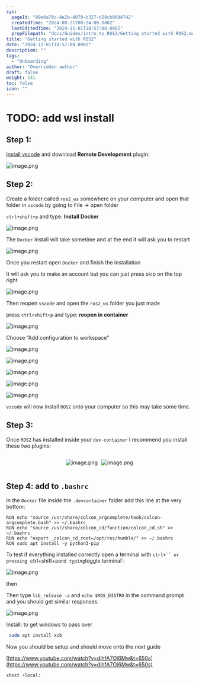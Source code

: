 ```yaml
---
sys:
  pageId: "89e0a78c-4e2b-4070-b327-d28cb0694742"
  createdTime: "2024-08-21T00:24:00.000Z"
  lastEditedTime: "2024-11-01T18:57:00.000Z"
  propFilepath: "docs/Guides/intro_to_ROS2/Getting started with ROS2.md"
title: "Getting started with ROS2"
date: "2024-11-01T18:57:00.000Z"
description: ""
tags:
  - "Onboarding"
author: "Overridden author"
draft: false
weight: 141
toc: false
icon: ""
---
```


# TODO: add wsl install

## Step 1:

[Install vscode](https://code.visualstudio.com/download) and download **Remote Development** plugin:

![image.png](https://prod-files-secure.s3.us-west-2.amazonaws.com/d518164a-d88e-44d1-a4ee-3adb3bd8bce0/efb52993-1881-4a40-b95e-6f020334f022/image.png?X-Amz-Algorithm=AWS4-HMAC-SHA256&X-Amz-Content-Sha256=UNSIGNED-PAYLOAD&X-Amz-Credential=ASIAZI2LB466XHTCYZ4V%2F20250504%2Fus-west-2%2Fs3%2Faws4_request&X-Amz-Date=20250504T181006Z&X-Amz-Expires=3600&X-Amz-Security-Token=IQoJb3JpZ2luX2VjEHEaCXVzLXdlc3QtMiJHMEUCIH1zNMEn%2FdKwNkCgdNLa3mKc34qPFPlIyJIBKydWleaOAiEAw%2Bc4QIZSHBPbJDZTKemikPaE5Nn2dW6qt%2FAa9I1JiXgq%2FwMIGhAAGgw2Mzc0MjMxODM4MDUiDFHnuobVc0ZZvBD8uircA2MQzBDB7YHuQSclWDQS4dc%2BHrMD%2FJHudZ3ACDcTgHcgwrrQRktKTrJtteYDRbNucnWjXdryNDgxNJw%2B6pFX2sQ0s3JGJTT4Pxwb8vz3ZlXxmQXlP81O6rO4%2F0VbiG3fZnKhaaepsU81zPWyTHIPx3SxCIcuYchVwwIdfVhRkv9q1s5D1ez0pBEVUwfbt5ZlyTauk%2Bf8fpuRaVDcTFRTcKccv3NJG9A4KiNLtCcw7nBVCPeGKa6ZSnhoNCp37ZmSSv4jg6lKuHTF0L74Z7Wi1gNqt25nQ8XzU%2BTmee0%2F0RvrQ5PBdPC0QDMvNMRSocsnVkwqIkpWcnMXpK074ZadyIuCPYN66s1CVSvP0TZdJ2NIAKyXgL6zZXS99jLa%2FFYsEzl%2Bz0OAbRL5XRBBL58SLH8ltPcPgk994cx2UZCyXSvL4AIJ9POHMB05cDIe3mLf%2FSchAKuI76HE7rwqy%2FwN52F6jVOZ0GGmySqQsKXeylMn0NBrAlbGHPS1dLeGCGQ6By%2FPH7elyVHPEvDVQPpOCzQ02TT4rmNULLUsaiVvLW3Blm%2FUVO3A6x1CaiElsK556LU3ETqS0vkHQR2pycZJ%2F4yKEmw74qnKdlHaIAhWEM0qvGAbXbwRv5Qx9GBzMJe73sAGOqUBgEJWO2lfWib%2FGEXgKOIwr4XAzJNpITtIhUrunuq2WBQGt7o855DnXXAKmUM3oyWNIHWX8BKLaY8mx%2Fk%2FezGITOzSJ0yFLegKBsky7JxtXkI9mCLCHawysg9efE1H4otyfgL9ZzQMbut2Bxkovt7Q1mC8YaPE2X1HcL44BX%2FtkZXHtRaTRdr8x%2FR53%2BfV1T93SEleVnwyF3rRo8kZ934jwBQ8oXt0&X-Amz-Signature=3675ac479150d61af43c8f02322f0e4a2bdb87bbaa9bc78c8667605a71a5e9ce&X-Amz-SignedHeaders=host&x-id=GetObject)

## Step 2:

Create a folder called `ros2_ws` somewhere on your computer and open that folder in `vscode` by going to File → open folder 

`ctrl+shift+p` and type: **Install Docker**

![image.png](https://prod-files-secure.s3.us-west-2.amazonaws.com/d518164a-d88e-44d1-a4ee-3adb3bd8bce0/2269dc0e-1cd5-47ff-bceb-c04ad9b2eab0/image.png?X-Amz-Algorithm=AWS4-HMAC-SHA256&X-Amz-Content-Sha256=UNSIGNED-PAYLOAD&X-Amz-Credential=ASIAZI2LB466XHTCYZ4V%2F20250504%2Fus-west-2%2Fs3%2Faws4_request&X-Amz-Date=20250504T181006Z&X-Amz-Expires=3600&X-Amz-Security-Token=IQoJb3JpZ2luX2VjEHEaCXVzLXdlc3QtMiJHMEUCIH1zNMEn%2FdKwNkCgdNLa3mKc34qPFPlIyJIBKydWleaOAiEAw%2Bc4QIZSHBPbJDZTKemikPaE5Nn2dW6qt%2FAa9I1JiXgq%2FwMIGhAAGgw2Mzc0MjMxODM4MDUiDFHnuobVc0ZZvBD8uircA2MQzBDB7YHuQSclWDQS4dc%2BHrMD%2FJHudZ3ACDcTgHcgwrrQRktKTrJtteYDRbNucnWjXdryNDgxNJw%2B6pFX2sQ0s3JGJTT4Pxwb8vz3ZlXxmQXlP81O6rO4%2F0VbiG3fZnKhaaepsU81zPWyTHIPx3SxCIcuYchVwwIdfVhRkv9q1s5D1ez0pBEVUwfbt5ZlyTauk%2Bf8fpuRaVDcTFRTcKccv3NJG9A4KiNLtCcw7nBVCPeGKa6ZSnhoNCp37ZmSSv4jg6lKuHTF0L74Z7Wi1gNqt25nQ8XzU%2BTmee0%2F0RvrQ5PBdPC0QDMvNMRSocsnVkwqIkpWcnMXpK074ZadyIuCPYN66s1CVSvP0TZdJ2NIAKyXgL6zZXS99jLa%2FFYsEzl%2Bz0OAbRL5XRBBL58SLH8ltPcPgk994cx2UZCyXSvL4AIJ9POHMB05cDIe3mLf%2FSchAKuI76HE7rwqy%2FwN52F6jVOZ0GGmySqQsKXeylMn0NBrAlbGHPS1dLeGCGQ6By%2FPH7elyVHPEvDVQPpOCzQ02TT4rmNULLUsaiVvLW3Blm%2FUVO3A6x1CaiElsK556LU3ETqS0vkHQR2pycZJ%2F4yKEmw74qnKdlHaIAhWEM0qvGAbXbwRv5Qx9GBzMJe73sAGOqUBgEJWO2lfWib%2FGEXgKOIwr4XAzJNpITtIhUrunuq2WBQGt7o855DnXXAKmUM3oyWNIHWX8BKLaY8mx%2Fk%2FezGITOzSJ0yFLegKBsky7JxtXkI9mCLCHawysg9efE1H4otyfgL9ZzQMbut2Bxkovt7Q1mC8YaPE2X1HcL44BX%2FtkZXHtRaTRdr8x%2FR53%2BfV1T93SEleVnwyF3rRo8kZ934jwBQ8oXt0&X-Amz-Signature=3310ec2ee1ea77ad5f1a666998dba18fb8ec4af2dd9929547a87fba8c5931f33&X-Amz-SignedHeaders=host&x-id=GetObject)

The `Docker` install will take sometime and at the end it will ask you to restart

![image.png](https://prod-files-secure.s3.us-west-2.amazonaws.com/d518164a-d88e-44d1-a4ee-3adb3bd8bce0/ed233f78-be33-4b1f-b89c-9c346c0e961e/image.png?X-Amz-Algorithm=AWS4-HMAC-SHA256&X-Amz-Content-Sha256=UNSIGNED-PAYLOAD&X-Amz-Credential=ASIAZI2LB466XHTCYZ4V%2F20250504%2Fus-west-2%2Fs3%2Faws4_request&X-Amz-Date=20250504T181006Z&X-Amz-Expires=3600&X-Amz-Security-Token=IQoJb3JpZ2luX2VjEHEaCXVzLXdlc3QtMiJHMEUCIH1zNMEn%2FdKwNkCgdNLa3mKc34qPFPlIyJIBKydWleaOAiEAw%2Bc4QIZSHBPbJDZTKemikPaE5Nn2dW6qt%2FAa9I1JiXgq%2FwMIGhAAGgw2Mzc0MjMxODM4MDUiDFHnuobVc0ZZvBD8uircA2MQzBDB7YHuQSclWDQS4dc%2BHrMD%2FJHudZ3ACDcTgHcgwrrQRktKTrJtteYDRbNucnWjXdryNDgxNJw%2B6pFX2sQ0s3JGJTT4Pxwb8vz3ZlXxmQXlP81O6rO4%2F0VbiG3fZnKhaaepsU81zPWyTHIPx3SxCIcuYchVwwIdfVhRkv9q1s5D1ez0pBEVUwfbt5ZlyTauk%2Bf8fpuRaVDcTFRTcKccv3NJG9A4KiNLtCcw7nBVCPeGKa6ZSnhoNCp37ZmSSv4jg6lKuHTF0L74Z7Wi1gNqt25nQ8XzU%2BTmee0%2F0RvrQ5PBdPC0QDMvNMRSocsnVkwqIkpWcnMXpK074ZadyIuCPYN66s1CVSvP0TZdJ2NIAKyXgL6zZXS99jLa%2FFYsEzl%2Bz0OAbRL5XRBBL58SLH8ltPcPgk994cx2UZCyXSvL4AIJ9POHMB05cDIe3mLf%2FSchAKuI76HE7rwqy%2FwN52F6jVOZ0GGmySqQsKXeylMn0NBrAlbGHPS1dLeGCGQ6By%2FPH7elyVHPEvDVQPpOCzQ02TT4rmNULLUsaiVvLW3Blm%2FUVO3A6x1CaiElsK556LU3ETqS0vkHQR2pycZJ%2F4yKEmw74qnKdlHaIAhWEM0qvGAbXbwRv5Qx9GBzMJe73sAGOqUBgEJWO2lfWib%2FGEXgKOIwr4XAzJNpITtIhUrunuq2WBQGt7o855DnXXAKmUM3oyWNIHWX8BKLaY8mx%2Fk%2FezGITOzSJ0yFLegKBsky7JxtXkI9mCLCHawysg9efE1H4otyfgL9ZzQMbut2Bxkovt7Q1mC8YaPE2X1HcL44BX%2FtkZXHtRaTRdr8x%2FR53%2BfV1T93SEleVnwyF3rRo8kZ934jwBQ8oXt0&X-Amz-Signature=01806ff5feb59e87b7de7b880264d3117ce31a667a51f34fa909896fed6306a8&X-Amz-SignedHeaders=host&x-id=GetObject)

Once you restart open `Docker` and finish the installation

It will ask you to make an account but you can just press skip on the top right

![image.png](https://prod-files-secure.s3.us-west-2.amazonaws.com/d518164a-d88e-44d1-a4ee-3adb3bd8bce0/21010ad9-1659-4fd9-9f59-9932a09b2a3d/image.png?X-Amz-Algorithm=AWS4-HMAC-SHA256&X-Amz-Content-Sha256=UNSIGNED-PAYLOAD&X-Amz-Credential=ASIAZI2LB466XHTCYZ4V%2F20250504%2Fus-west-2%2Fs3%2Faws4_request&X-Amz-Date=20250504T181006Z&X-Amz-Expires=3600&X-Amz-Security-Token=IQoJb3JpZ2luX2VjEHEaCXVzLXdlc3QtMiJHMEUCIH1zNMEn%2FdKwNkCgdNLa3mKc34qPFPlIyJIBKydWleaOAiEAw%2Bc4QIZSHBPbJDZTKemikPaE5Nn2dW6qt%2FAa9I1JiXgq%2FwMIGhAAGgw2Mzc0MjMxODM4MDUiDFHnuobVc0ZZvBD8uircA2MQzBDB7YHuQSclWDQS4dc%2BHrMD%2FJHudZ3ACDcTgHcgwrrQRktKTrJtteYDRbNucnWjXdryNDgxNJw%2B6pFX2sQ0s3JGJTT4Pxwb8vz3ZlXxmQXlP81O6rO4%2F0VbiG3fZnKhaaepsU81zPWyTHIPx3SxCIcuYchVwwIdfVhRkv9q1s5D1ez0pBEVUwfbt5ZlyTauk%2Bf8fpuRaVDcTFRTcKccv3NJG9A4KiNLtCcw7nBVCPeGKa6ZSnhoNCp37ZmSSv4jg6lKuHTF0L74Z7Wi1gNqt25nQ8XzU%2BTmee0%2F0RvrQ5PBdPC0QDMvNMRSocsnVkwqIkpWcnMXpK074ZadyIuCPYN66s1CVSvP0TZdJ2NIAKyXgL6zZXS99jLa%2FFYsEzl%2Bz0OAbRL5XRBBL58SLH8ltPcPgk994cx2UZCyXSvL4AIJ9POHMB05cDIe3mLf%2FSchAKuI76HE7rwqy%2FwN52F6jVOZ0GGmySqQsKXeylMn0NBrAlbGHPS1dLeGCGQ6By%2FPH7elyVHPEvDVQPpOCzQ02TT4rmNULLUsaiVvLW3Blm%2FUVO3A6x1CaiElsK556LU3ETqS0vkHQR2pycZJ%2F4yKEmw74qnKdlHaIAhWEM0qvGAbXbwRv5Qx9GBzMJe73sAGOqUBgEJWO2lfWib%2FGEXgKOIwr4XAzJNpITtIhUrunuq2WBQGt7o855DnXXAKmUM3oyWNIHWX8BKLaY8mx%2Fk%2FezGITOzSJ0yFLegKBsky7JxtXkI9mCLCHawysg9efE1H4otyfgL9ZzQMbut2Bxkovt7Q1mC8YaPE2X1HcL44BX%2FtkZXHtRaTRdr8x%2FR53%2BfV1T93SEleVnwyF3rRo8kZ934jwBQ8oXt0&X-Amz-Signature=f4ad51ce217fd6af2e99bbd107c1750d15ded1d893062e068841da8a653d1698&X-Amz-SignedHeaders=host&x-id=GetObject)

Then reopen `vscode` and open the `ros2_ws` folder you just made

press `ctrl+shift+p` and type: **reopen in container**

![image.png](https://prod-files-secure.s3.us-west-2.amazonaws.com/d518164a-d88e-44d1-a4ee-3adb3bd8bce0/4e93b8c2-41ad-488c-8095-c74205196118/image.png?X-Amz-Algorithm=AWS4-HMAC-SHA256&X-Amz-Content-Sha256=UNSIGNED-PAYLOAD&X-Amz-Credential=ASIAZI2LB466XHTCYZ4V%2F20250504%2Fus-west-2%2Fs3%2Faws4_request&X-Amz-Date=20250504T181006Z&X-Amz-Expires=3600&X-Amz-Security-Token=IQoJb3JpZ2luX2VjEHEaCXVzLXdlc3QtMiJHMEUCIH1zNMEn%2FdKwNkCgdNLa3mKc34qPFPlIyJIBKydWleaOAiEAw%2Bc4QIZSHBPbJDZTKemikPaE5Nn2dW6qt%2FAa9I1JiXgq%2FwMIGhAAGgw2Mzc0MjMxODM4MDUiDFHnuobVc0ZZvBD8uircA2MQzBDB7YHuQSclWDQS4dc%2BHrMD%2FJHudZ3ACDcTgHcgwrrQRktKTrJtteYDRbNucnWjXdryNDgxNJw%2B6pFX2sQ0s3JGJTT4Pxwb8vz3ZlXxmQXlP81O6rO4%2F0VbiG3fZnKhaaepsU81zPWyTHIPx3SxCIcuYchVwwIdfVhRkv9q1s5D1ez0pBEVUwfbt5ZlyTauk%2Bf8fpuRaVDcTFRTcKccv3NJG9A4KiNLtCcw7nBVCPeGKa6ZSnhoNCp37ZmSSv4jg6lKuHTF0L74Z7Wi1gNqt25nQ8XzU%2BTmee0%2F0RvrQ5PBdPC0QDMvNMRSocsnVkwqIkpWcnMXpK074ZadyIuCPYN66s1CVSvP0TZdJ2NIAKyXgL6zZXS99jLa%2FFYsEzl%2Bz0OAbRL5XRBBL58SLH8ltPcPgk994cx2UZCyXSvL4AIJ9POHMB05cDIe3mLf%2FSchAKuI76HE7rwqy%2FwN52F6jVOZ0GGmySqQsKXeylMn0NBrAlbGHPS1dLeGCGQ6By%2FPH7elyVHPEvDVQPpOCzQ02TT4rmNULLUsaiVvLW3Blm%2FUVO3A6x1CaiElsK556LU3ETqS0vkHQR2pycZJ%2F4yKEmw74qnKdlHaIAhWEM0qvGAbXbwRv5Qx9GBzMJe73sAGOqUBgEJWO2lfWib%2FGEXgKOIwr4XAzJNpITtIhUrunuq2WBQGt7o855DnXXAKmUM3oyWNIHWX8BKLaY8mx%2Fk%2FezGITOzSJ0yFLegKBsky7JxtXkI9mCLCHawysg9efE1H4otyfgL9ZzQMbut2Bxkovt7Q1mC8YaPE2X1HcL44BX%2FtkZXHtRaTRdr8x%2FR53%2BfV1T93SEleVnwyF3rRo8kZ934jwBQ8oXt0&X-Amz-Signature=e5beecd46c5aa7366b084259b13b0caae04c4f387f90b26abff75ecf98d6e38f&X-Amz-SignedHeaders=host&x-id=GetObject)

Choose “Add configuration to workspace”

![image.png](https://prod-files-secure.s3.us-west-2.amazonaws.com/d518164a-d88e-44d1-a4ee-3adb3bd8bce0/9560b282-5060-4989-ba37-97e7b2c22476/image.png?X-Amz-Algorithm=AWS4-HMAC-SHA256&X-Amz-Content-Sha256=UNSIGNED-PAYLOAD&X-Amz-Credential=ASIAZI2LB466XHTCYZ4V%2F20250504%2Fus-west-2%2Fs3%2Faws4_request&X-Amz-Date=20250504T181006Z&X-Amz-Expires=3600&X-Amz-Security-Token=IQoJb3JpZ2luX2VjEHEaCXVzLXdlc3QtMiJHMEUCIH1zNMEn%2FdKwNkCgdNLa3mKc34qPFPlIyJIBKydWleaOAiEAw%2Bc4QIZSHBPbJDZTKemikPaE5Nn2dW6qt%2FAa9I1JiXgq%2FwMIGhAAGgw2Mzc0MjMxODM4MDUiDFHnuobVc0ZZvBD8uircA2MQzBDB7YHuQSclWDQS4dc%2BHrMD%2FJHudZ3ACDcTgHcgwrrQRktKTrJtteYDRbNucnWjXdryNDgxNJw%2B6pFX2sQ0s3JGJTT4Pxwb8vz3ZlXxmQXlP81O6rO4%2F0VbiG3fZnKhaaepsU81zPWyTHIPx3SxCIcuYchVwwIdfVhRkv9q1s5D1ez0pBEVUwfbt5ZlyTauk%2Bf8fpuRaVDcTFRTcKccv3NJG9A4KiNLtCcw7nBVCPeGKa6ZSnhoNCp37ZmSSv4jg6lKuHTF0L74Z7Wi1gNqt25nQ8XzU%2BTmee0%2F0RvrQ5PBdPC0QDMvNMRSocsnVkwqIkpWcnMXpK074ZadyIuCPYN66s1CVSvP0TZdJ2NIAKyXgL6zZXS99jLa%2FFYsEzl%2Bz0OAbRL5XRBBL58SLH8ltPcPgk994cx2UZCyXSvL4AIJ9POHMB05cDIe3mLf%2FSchAKuI76HE7rwqy%2FwN52F6jVOZ0GGmySqQsKXeylMn0NBrAlbGHPS1dLeGCGQ6By%2FPH7elyVHPEvDVQPpOCzQ02TT4rmNULLUsaiVvLW3Blm%2FUVO3A6x1CaiElsK556LU3ETqS0vkHQR2pycZJ%2F4yKEmw74qnKdlHaIAhWEM0qvGAbXbwRv5Qx9GBzMJe73sAGOqUBgEJWO2lfWib%2FGEXgKOIwr4XAzJNpITtIhUrunuq2WBQGt7o855DnXXAKmUM3oyWNIHWX8BKLaY8mx%2Fk%2FezGITOzSJ0yFLegKBsky7JxtXkI9mCLCHawysg9efE1H4otyfgL9ZzQMbut2Bxkovt7Q1mC8YaPE2X1HcL44BX%2FtkZXHtRaTRdr8x%2FR53%2BfV1T93SEleVnwyF3rRo8kZ934jwBQ8oXt0&X-Amz-Signature=6fc235851489497ece36e079c2964a355258473a97d21a4694a5058fd2c75eff&X-Amz-SignedHeaders=host&x-id=GetObject)

![image.png](https://prod-files-secure.s3.us-west-2.amazonaws.com/d518164a-d88e-44d1-a4ee-3adb3bd8bce0/2ee63f81-886b-48e8-a553-dc6e5eac99e4/image.png?X-Amz-Algorithm=AWS4-HMAC-SHA256&X-Amz-Content-Sha256=UNSIGNED-PAYLOAD&X-Amz-Credential=ASIAZI2LB466XHTCYZ4V%2F20250504%2Fus-west-2%2Fs3%2Faws4_request&X-Amz-Date=20250504T181006Z&X-Amz-Expires=3600&X-Amz-Security-Token=IQoJb3JpZ2luX2VjEHEaCXVzLXdlc3QtMiJHMEUCIH1zNMEn%2FdKwNkCgdNLa3mKc34qPFPlIyJIBKydWleaOAiEAw%2Bc4QIZSHBPbJDZTKemikPaE5Nn2dW6qt%2FAa9I1JiXgq%2FwMIGhAAGgw2Mzc0MjMxODM4MDUiDFHnuobVc0ZZvBD8uircA2MQzBDB7YHuQSclWDQS4dc%2BHrMD%2FJHudZ3ACDcTgHcgwrrQRktKTrJtteYDRbNucnWjXdryNDgxNJw%2B6pFX2sQ0s3JGJTT4Pxwb8vz3ZlXxmQXlP81O6rO4%2F0VbiG3fZnKhaaepsU81zPWyTHIPx3SxCIcuYchVwwIdfVhRkv9q1s5D1ez0pBEVUwfbt5ZlyTauk%2Bf8fpuRaVDcTFRTcKccv3NJG9A4KiNLtCcw7nBVCPeGKa6ZSnhoNCp37ZmSSv4jg6lKuHTF0L74Z7Wi1gNqt25nQ8XzU%2BTmee0%2F0RvrQ5PBdPC0QDMvNMRSocsnVkwqIkpWcnMXpK074ZadyIuCPYN66s1CVSvP0TZdJ2NIAKyXgL6zZXS99jLa%2FFYsEzl%2Bz0OAbRL5XRBBL58SLH8ltPcPgk994cx2UZCyXSvL4AIJ9POHMB05cDIe3mLf%2FSchAKuI76HE7rwqy%2FwN52F6jVOZ0GGmySqQsKXeylMn0NBrAlbGHPS1dLeGCGQ6By%2FPH7elyVHPEvDVQPpOCzQ02TT4rmNULLUsaiVvLW3Blm%2FUVO3A6x1CaiElsK556LU3ETqS0vkHQR2pycZJ%2F4yKEmw74qnKdlHaIAhWEM0qvGAbXbwRv5Qx9GBzMJe73sAGOqUBgEJWO2lfWib%2FGEXgKOIwr4XAzJNpITtIhUrunuq2WBQGt7o855DnXXAKmUM3oyWNIHWX8BKLaY8mx%2Fk%2FezGITOzSJ0yFLegKBsky7JxtXkI9mCLCHawysg9efE1H4otyfgL9ZzQMbut2Bxkovt7Q1mC8YaPE2X1HcL44BX%2FtkZXHtRaTRdr8x%2FR53%2BfV1T93SEleVnwyF3rRo8kZ934jwBQ8oXt0&X-Amz-Signature=28e594cf3e5c374b0ec9f508039c0d7683f1531f8dcf88c4873514ae28f9c0f8&X-Amz-SignedHeaders=host&x-id=GetObject)

![image.png](https://prod-files-secure.s3.us-west-2.amazonaws.com/d518164a-d88e-44d1-a4ee-3adb3bd8bce0/ae1580b2-b048-407e-aed9-b584224a7a04/image.png?X-Amz-Algorithm=AWS4-HMAC-SHA256&X-Amz-Content-Sha256=UNSIGNED-PAYLOAD&X-Amz-Credential=ASIAZI2LB466XHTCYZ4V%2F20250504%2Fus-west-2%2Fs3%2Faws4_request&X-Amz-Date=20250504T181006Z&X-Amz-Expires=3600&X-Amz-Security-Token=IQoJb3JpZ2luX2VjEHEaCXVzLXdlc3QtMiJHMEUCIH1zNMEn%2FdKwNkCgdNLa3mKc34qPFPlIyJIBKydWleaOAiEAw%2Bc4QIZSHBPbJDZTKemikPaE5Nn2dW6qt%2FAa9I1JiXgq%2FwMIGhAAGgw2Mzc0MjMxODM4MDUiDFHnuobVc0ZZvBD8uircA2MQzBDB7YHuQSclWDQS4dc%2BHrMD%2FJHudZ3ACDcTgHcgwrrQRktKTrJtteYDRbNucnWjXdryNDgxNJw%2B6pFX2sQ0s3JGJTT4Pxwb8vz3ZlXxmQXlP81O6rO4%2F0VbiG3fZnKhaaepsU81zPWyTHIPx3SxCIcuYchVwwIdfVhRkv9q1s5D1ez0pBEVUwfbt5ZlyTauk%2Bf8fpuRaVDcTFRTcKccv3NJG9A4KiNLtCcw7nBVCPeGKa6ZSnhoNCp37ZmSSv4jg6lKuHTF0L74Z7Wi1gNqt25nQ8XzU%2BTmee0%2F0RvrQ5PBdPC0QDMvNMRSocsnVkwqIkpWcnMXpK074ZadyIuCPYN66s1CVSvP0TZdJ2NIAKyXgL6zZXS99jLa%2FFYsEzl%2Bz0OAbRL5XRBBL58SLH8ltPcPgk994cx2UZCyXSvL4AIJ9POHMB05cDIe3mLf%2FSchAKuI76HE7rwqy%2FwN52F6jVOZ0GGmySqQsKXeylMn0NBrAlbGHPS1dLeGCGQ6By%2FPH7elyVHPEvDVQPpOCzQ02TT4rmNULLUsaiVvLW3Blm%2FUVO3A6x1CaiElsK556LU3ETqS0vkHQR2pycZJ%2F4yKEmw74qnKdlHaIAhWEM0qvGAbXbwRv5Qx9GBzMJe73sAGOqUBgEJWO2lfWib%2FGEXgKOIwr4XAzJNpITtIhUrunuq2WBQGt7o855DnXXAKmUM3oyWNIHWX8BKLaY8mx%2Fk%2FezGITOzSJ0yFLegKBsky7JxtXkI9mCLCHawysg9efE1H4otyfgL9ZzQMbut2Bxkovt7Q1mC8YaPE2X1HcL44BX%2FtkZXHtRaTRdr8x%2FR53%2BfV1T93SEleVnwyF3rRo8kZ934jwBQ8oXt0&X-Amz-Signature=7e7c78dd252bac7566ad5d8176eaaf7e5b5f70df42f0d04a19966162e123fcde&X-Amz-SignedHeaders=host&x-id=GetObject)

![image.png](https://prod-files-secure.s3.us-west-2.amazonaws.com/d518164a-d88e-44d1-a4ee-3adb3bd8bce0/53255b28-f75e-430f-b9e3-c0ac8577e42b/image.png?X-Amz-Algorithm=AWS4-HMAC-SHA256&X-Amz-Content-Sha256=UNSIGNED-PAYLOAD&X-Amz-Credential=ASIAZI2LB466XHTCYZ4V%2F20250504%2Fus-west-2%2Fs3%2Faws4_request&X-Amz-Date=20250504T181006Z&X-Amz-Expires=3600&X-Amz-Security-Token=IQoJb3JpZ2luX2VjEHEaCXVzLXdlc3QtMiJHMEUCIH1zNMEn%2FdKwNkCgdNLa3mKc34qPFPlIyJIBKydWleaOAiEAw%2Bc4QIZSHBPbJDZTKemikPaE5Nn2dW6qt%2FAa9I1JiXgq%2FwMIGhAAGgw2Mzc0MjMxODM4MDUiDFHnuobVc0ZZvBD8uircA2MQzBDB7YHuQSclWDQS4dc%2BHrMD%2FJHudZ3ACDcTgHcgwrrQRktKTrJtteYDRbNucnWjXdryNDgxNJw%2B6pFX2sQ0s3JGJTT4Pxwb8vz3ZlXxmQXlP81O6rO4%2F0VbiG3fZnKhaaepsU81zPWyTHIPx3SxCIcuYchVwwIdfVhRkv9q1s5D1ez0pBEVUwfbt5ZlyTauk%2Bf8fpuRaVDcTFRTcKccv3NJG9A4KiNLtCcw7nBVCPeGKa6ZSnhoNCp37ZmSSv4jg6lKuHTF0L74Z7Wi1gNqt25nQ8XzU%2BTmee0%2F0RvrQ5PBdPC0QDMvNMRSocsnVkwqIkpWcnMXpK074ZadyIuCPYN66s1CVSvP0TZdJ2NIAKyXgL6zZXS99jLa%2FFYsEzl%2Bz0OAbRL5XRBBL58SLH8ltPcPgk994cx2UZCyXSvL4AIJ9POHMB05cDIe3mLf%2FSchAKuI76HE7rwqy%2FwN52F6jVOZ0GGmySqQsKXeylMn0NBrAlbGHPS1dLeGCGQ6By%2FPH7elyVHPEvDVQPpOCzQ02TT4rmNULLUsaiVvLW3Blm%2FUVO3A6x1CaiElsK556LU3ETqS0vkHQR2pycZJ%2F4yKEmw74qnKdlHaIAhWEM0qvGAbXbwRv5Qx9GBzMJe73sAGOqUBgEJWO2lfWib%2FGEXgKOIwr4XAzJNpITtIhUrunuq2WBQGt7o855DnXXAKmUM3oyWNIHWX8BKLaY8mx%2Fk%2FezGITOzSJ0yFLegKBsky7JxtXkI9mCLCHawysg9efE1H4otyfgL9ZzQMbut2Bxkovt7Q1mC8YaPE2X1HcL44BX%2FtkZXHtRaTRdr8x%2FR53%2BfV1T93SEleVnwyF3rRo8kZ934jwBQ8oXt0&X-Amz-Signature=23b6ba736f06ed066d8365924db224986460636106c3d4a8d1aa95a552694a43&X-Amz-SignedHeaders=host&x-id=GetObject)

![image.png](https://prod-files-secure.s3.us-west-2.amazonaws.com/d518164a-d88e-44d1-a4ee-3adb3bd8bce0/7c562767-5af9-4ffb-97d1-327bcdf4ee00/image.png?X-Amz-Algorithm=AWS4-HMAC-SHA256&X-Amz-Content-Sha256=UNSIGNED-PAYLOAD&X-Amz-Credential=ASIAZI2LB466XHTCYZ4V%2F20250504%2Fus-west-2%2Fs3%2Faws4_request&X-Amz-Date=20250504T181006Z&X-Amz-Expires=3600&X-Amz-Security-Token=IQoJb3JpZ2luX2VjEHEaCXVzLXdlc3QtMiJHMEUCIH1zNMEn%2FdKwNkCgdNLa3mKc34qPFPlIyJIBKydWleaOAiEAw%2Bc4QIZSHBPbJDZTKemikPaE5Nn2dW6qt%2FAa9I1JiXgq%2FwMIGhAAGgw2Mzc0MjMxODM4MDUiDFHnuobVc0ZZvBD8uircA2MQzBDB7YHuQSclWDQS4dc%2BHrMD%2FJHudZ3ACDcTgHcgwrrQRktKTrJtteYDRbNucnWjXdryNDgxNJw%2B6pFX2sQ0s3JGJTT4Pxwb8vz3ZlXxmQXlP81O6rO4%2F0VbiG3fZnKhaaepsU81zPWyTHIPx3SxCIcuYchVwwIdfVhRkv9q1s5D1ez0pBEVUwfbt5ZlyTauk%2Bf8fpuRaVDcTFRTcKccv3NJG9A4KiNLtCcw7nBVCPeGKa6ZSnhoNCp37ZmSSv4jg6lKuHTF0L74Z7Wi1gNqt25nQ8XzU%2BTmee0%2F0RvrQ5PBdPC0QDMvNMRSocsnVkwqIkpWcnMXpK074ZadyIuCPYN66s1CVSvP0TZdJ2NIAKyXgL6zZXS99jLa%2FFYsEzl%2Bz0OAbRL5XRBBL58SLH8ltPcPgk994cx2UZCyXSvL4AIJ9POHMB05cDIe3mLf%2FSchAKuI76HE7rwqy%2FwN52F6jVOZ0GGmySqQsKXeylMn0NBrAlbGHPS1dLeGCGQ6By%2FPH7elyVHPEvDVQPpOCzQ02TT4rmNULLUsaiVvLW3Blm%2FUVO3A6x1CaiElsK556LU3ETqS0vkHQR2pycZJ%2F4yKEmw74qnKdlHaIAhWEM0qvGAbXbwRv5Qx9GBzMJe73sAGOqUBgEJWO2lfWib%2FGEXgKOIwr4XAzJNpITtIhUrunuq2WBQGt7o855DnXXAKmUM3oyWNIHWX8BKLaY8mx%2Fk%2FezGITOzSJ0yFLegKBsky7JxtXkI9mCLCHawysg9efE1H4otyfgL9ZzQMbut2Bxkovt7Q1mC8YaPE2X1HcL44BX%2FtkZXHtRaTRdr8x%2FR53%2BfV1T93SEleVnwyF3rRo8kZ934jwBQ8oXt0&X-Amz-Signature=3e3c00de1980c32608dc61ce2158da25f1a3a696d1aafb390449f361314c6b80&X-Amz-SignedHeaders=host&x-id=GetObject)

`vscode` will now install `ROS2` onto your computer so this may take some time.

## Step 3:

Once `ROS2` has installed inside your `dev-container` I recommend you install these two plugins:

<div style="display: flex;flex-direction: row; column-gap:10px; max-width: 630px;justify-content: center;">
<div>

![image.png](https://prod-files-secure.s3.us-west-2.amazonaws.com/d518164a-d88e-44d1-a4ee-3adb3bd8bce0/3fc3d550-5a54-4ba1-ba6b-faa01cdb7369/image.png?X-Amz-Algorithm=AWS4-HMAC-SHA256&X-Amz-Content-Sha256=UNSIGNED-PAYLOAD&X-Amz-Credential=ASIAZI2LB4667MDFK5TA%2F20250504%2Fus-west-2%2Fs3%2Faws4_request&X-Amz-Date=20250504T181010Z&X-Amz-Expires=3600&X-Amz-Security-Token=IQoJb3JpZ2luX2VjEHEaCXVzLXdlc3QtMiJHMEUCIQDp8KN9ENtAat19gXUYqad4xvj%2F2O9JSUbG4kvzBn4d6gIgN1%2FNLGhqw4kJfRmpDjYGd%2FFNtL97iGptD40hFfiDr3kq%2FwMIGhAAGgw2Mzc0MjMxODM4MDUiDEyv8dxATs%2BxOGKDvircA65KqNdadCiJvUAQxqrwCC6BtbY37xsCmH87e%2B1XjdGVVXwA56TyQBJ9OKfhD%2FY0G06%2B9LBjzpBLSi7mhOzSHNuh616VOqFWKqHy7GklF1UYNhWmVMxisQMKqdOkpw6WVVlmRpF1VKk4LdNGzc%2BYr1U7REKVItWtA1fQAASPR1y7jcuiyT4C3cAmNevca7Y2dZGXG%2FcW2v2WU%2F2kJh5oftIpf5CqzKYNM%2FRVKDA4WTjcN9IfrIyzoo3M4b2THFD%2BMmtVSgykU2R6%2BTiiApt8vJUYqXcTs6WhWcDp4KzIifHXxBl2JTiG%2Fm46%2FjRc3m8D3hByvh3g71HcQ6Rb2dX3dmNkZdJfBSJyQ2xquX5rVHexv0n%2F7LLtAeR%2FYknPpmHLFuFGKymxjE%2BfnXdv2w%2FVWuPAGL%2B7ZnhAd9vpVQCU5dgu5MjZRSsa1dgAcke8CXKwir8pdwHY9bxr8GGIUCtApEBn9LnjVoWVkvRdevzJ3WOi5kt0bVaF6QlCznp4QP6lVgIAvhDMkNypxJL%2Fp9qRoazTiwBvAmIYmdnoBc2FBbjby4tM8JKZDh7x4o3Ew9yVKbotKXdM3YKgHJA7OQgbtNZc2pwpoUoD4UE3BtEJR4uPfR7zyTqmiJhjahzEMOq63sAGOqUBPA0HT89iYnbYz1fkk8iQcRGNOsKr0T9y4xIcbNtA0EWJw68RYMnFYzgPeQQYEJTpSPgboafQwXDwCfKieH3w84RufKLUsOvG4Ivqjl5jDXpG0v5YZRKNrJfo%2F6vaQZ7yfYb7vffiecC0kop63OfSJ82gwOi1n5tSS5xNIwY8s8eWByU2Ixm4%2FPmkGnJXyd0HJeB0B2Gp04ytJtcB8KAjOOuIoAEV&X-Amz-Signature=2b19c9048eef0f0e683159248de08df691108a21966323812020142ede4d4507&X-Amz-SignedHeaders=host&x-id=GetObject)

</div>
<div>

![image.png](https://prod-files-secure.s3.us-west-2.amazonaws.com/d518164a-d88e-44d1-a4ee-3adb3bd8bce0/d994cc66-13c2-4093-a5a3-f84cf4601a82/image.png?X-Amz-Algorithm=AWS4-HMAC-SHA256&X-Amz-Content-Sha256=UNSIGNED-PAYLOAD&X-Amz-Credential=ASIAZI2LB466RKSAF2YE%2F20250504%2Fus-west-2%2Fs3%2Faws4_request&X-Amz-Date=20250504T181010Z&X-Amz-Expires=3600&X-Amz-Security-Token=IQoJb3JpZ2luX2VjEHEaCXVzLXdlc3QtMiJHMEUCIQCquOyAwfA3443rgtgjpohCptB0FEt7RAoj%2BXRjh0h48QIgY%2B2YcdoSXnQAJxbSBtIDTdWz8gn0LHLg8BwXdyAEyY4q%2FwMIGhAAGgw2Mzc0MjMxODM4MDUiDIAsMVvK1vZvMD%2BW4yrcA9WFjvN1KJewiEO9PVyXl37ztf4PhUvt72nKzjIM%2BfMbGn7fKxfzd7mDoNg6%2BUnNTSFH9Bo%2FZrdZAJZKBT2WUgeVxRy7%2FAhM7BFUerVF8baISPDclrpAh26XkbPoDRi0B0DonTAMh1BRL%2BRuXhj12Qf9Fw2k9wJD%2F71nwstwsYirkt2ZqsSa%2BGG%2F4MVjfTZR8cGiO39SmIakdHlfSEosOrO4lVG8QB%2FxhQAqjK%2BLv0meTXMPRe1Pm%2FdaTkbbQGHfeo7KN6K3wmlMOSr3OmRXCqL5D5CspvwhyqwhIEgizVArW%2Bm%2BLy5EW5qh3tjvRxzaPVauuyUKlK8FbMMD6YPbZroqoAon8ZWKry9mzuISEHZ16%2Fc6snrUuO2CamvyGv3%2BBzbtiABGfdoW4dNfRNlncMlmzUDtEwyKmvULS5TVE6ibc1SyfPi5ZhO02sMdp0F7v4t8QxPywSPYBdvJJE1cj0QbUsvaCdWXywq%2BTWJ0qvuRD6fYuEeLtnGlaFzcxHl2%2BQwGRlPcdIhx0cD1QpCqpBiPSB9np7t%2BwRfsB3RPJNVEgBWGQyvRG28tSvm8RTf1zfeniWnCb8J8Sl9%2BW3J%2BZ%2BrAiFelqhJfkb9dJDx5Pmmw7LLzwAu4crY7uBX2MLC73sAGOqUBjeaMqAM1zBAbnkbck1VqS%2F2zxP%2FgFbxE4ytQZ6aAM7W3W70e2CvZ7pjeDrV%2Fg0yYOwbT2lP%2BMar79qW%2FNEDshdqfwM2ZQeZod%2Bds8Jajl9EAtWtagxtglq1nAy2zc%2Bm1WzGqfusN1CaTUTzBOn5aFCtpjf%2FtfJO2u8XXrGgioIWMWt6P8Qe5hg5IQ2ExO6YaCwZR6BqdLzYBSpWx50w4n47Si%2BEz&X-Amz-Signature=d86a10ca2af4ee0727290a82ca5ddca1f24aa60005e9d9f9d60be3175ff586aa&X-Amz-SignedHeaders=host&x-id=GetObject)

</div>
</div>

## Step 4: add to `.bashrc`

In the `Docker` file inside the `.devcontainer` folder add this line at the very bottom: 

```docker
RUN echo "source /usr/share/colcon_argcomplete/hook/colcon-argcomplete.bash" >> ~/.bashrc
RUN echo "source /usr/share/colcon_cd/function/colcon_cd.sh" >> ~/.bashrc
RUN echo "export _colcon_cd_root=/opt/ros/humble/" >> ~/.bashrc
RUN sudo apt install -y python3-pip 
```

To test if everything installed correctly open a terminal with `ctrl+`` or pressing `ctrl+shift+p` and typing `toggle terminal`:

![image.png](https://prod-files-secure.s3.us-west-2.amazonaws.com/d518164a-d88e-44d1-a4ee-3adb3bd8bce0/6a4943d8-b04e-4c02-9a58-775f3384d1a5/image.png?X-Amz-Algorithm=AWS4-HMAC-SHA256&X-Amz-Content-Sha256=UNSIGNED-PAYLOAD&X-Amz-Credential=ASIAZI2LB466XHTCYZ4V%2F20250504%2Fus-west-2%2Fs3%2Faws4_request&X-Amz-Date=20250504T181006Z&X-Amz-Expires=3600&X-Amz-Security-Token=IQoJb3JpZ2luX2VjEHEaCXVzLXdlc3QtMiJHMEUCIH1zNMEn%2FdKwNkCgdNLa3mKc34qPFPlIyJIBKydWleaOAiEAw%2Bc4QIZSHBPbJDZTKemikPaE5Nn2dW6qt%2FAa9I1JiXgq%2FwMIGhAAGgw2Mzc0MjMxODM4MDUiDFHnuobVc0ZZvBD8uircA2MQzBDB7YHuQSclWDQS4dc%2BHrMD%2FJHudZ3ACDcTgHcgwrrQRktKTrJtteYDRbNucnWjXdryNDgxNJw%2B6pFX2sQ0s3JGJTT4Pxwb8vz3ZlXxmQXlP81O6rO4%2F0VbiG3fZnKhaaepsU81zPWyTHIPx3SxCIcuYchVwwIdfVhRkv9q1s5D1ez0pBEVUwfbt5ZlyTauk%2Bf8fpuRaVDcTFRTcKccv3NJG9A4KiNLtCcw7nBVCPeGKa6ZSnhoNCp37ZmSSv4jg6lKuHTF0L74Z7Wi1gNqt25nQ8XzU%2BTmee0%2F0RvrQ5PBdPC0QDMvNMRSocsnVkwqIkpWcnMXpK074ZadyIuCPYN66s1CVSvP0TZdJ2NIAKyXgL6zZXS99jLa%2FFYsEzl%2Bz0OAbRL5XRBBL58SLH8ltPcPgk994cx2UZCyXSvL4AIJ9POHMB05cDIe3mLf%2FSchAKuI76HE7rwqy%2FwN52F6jVOZ0GGmySqQsKXeylMn0NBrAlbGHPS1dLeGCGQ6By%2FPH7elyVHPEvDVQPpOCzQ02TT4rmNULLUsaiVvLW3Blm%2FUVO3A6x1CaiElsK556LU3ETqS0vkHQR2pycZJ%2F4yKEmw74qnKdlHaIAhWEM0qvGAbXbwRv5Qx9GBzMJe73sAGOqUBgEJWO2lfWib%2FGEXgKOIwr4XAzJNpITtIhUrunuq2WBQGt7o855DnXXAKmUM3oyWNIHWX8BKLaY8mx%2Fk%2FezGITOzSJ0yFLegKBsky7JxtXkI9mCLCHawysg9efE1H4otyfgL9ZzQMbut2Bxkovt7Q1mC8YaPE2X1HcL44BX%2FtkZXHtRaTRdr8x%2FR53%2BfV1T93SEleVnwyF3rRo8kZ934jwBQ8oXt0&X-Amz-Signature=d6b4a952d263f87660a5accc3eaac91e08f379be405188b1a353d641df491b96&X-Amz-SignedHeaders=host&x-id=GetObject)

then 

Then type `lsb_release -a` and `echo $ROS_DISTRO` in the command prompt and you should get similar responses:

![image.png](https://prod-files-secure.s3.us-west-2.amazonaws.com/d518164a-d88e-44d1-a4ee-3adb3bd8bce0/3e635dec-a805-4e85-8b9e-d000e5b71a4e/image.png?X-Amz-Algorithm=AWS4-HMAC-SHA256&X-Amz-Content-Sha256=UNSIGNED-PAYLOAD&X-Amz-Credential=ASIAZI2LB466XHTCYZ4V%2F20250504%2Fus-west-2%2Fs3%2Faws4_request&X-Amz-Date=20250504T181006Z&X-Amz-Expires=3600&X-Amz-Security-Token=IQoJb3JpZ2luX2VjEHEaCXVzLXdlc3QtMiJHMEUCIH1zNMEn%2FdKwNkCgdNLa3mKc34qPFPlIyJIBKydWleaOAiEAw%2Bc4QIZSHBPbJDZTKemikPaE5Nn2dW6qt%2FAa9I1JiXgq%2FwMIGhAAGgw2Mzc0MjMxODM4MDUiDFHnuobVc0ZZvBD8uircA2MQzBDB7YHuQSclWDQS4dc%2BHrMD%2FJHudZ3ACDcTgHcgwrrQRktKTrJtteYDRbNucnWjXdryNDgxNJw%2B6pFX2sQ0s3JGJTT4Pxwb8vz3ZlXxmQXlP81O6rO4%2F0VbiG3fZnKhaaepsU81zPWyTHIPx3SxCIcuYchVwwIdfVhRkv9q1s5D1ez0pBEVUwfbt5ZlyTauk%2Bf8fpuRaVDcTFRTcKccv3NJG9A4KiNLtCcw7nBVCPeGKa6ZSnhoNCp37ZmSSv4jg6lKuHTF0L74Z7Wi1gNqt25nQ8XzU%2BTmee0%2F0RvrQ5PBdPC0QDMvNMRSocsnVkwqIkpWcnMXpK074ZadyIuCPYN66s1CVSvP0TZdJ2NIAKyXgL6zZXS99jLa%2FFYsEzl%2Bz0OAbRL5XRBBL58SLH8ltPcPgk994cx2UZCyXSvL4AIJ9POHMB05cDIe3mLf%2FSchAKuI76HE7rwqy%2FwN52F6jVOZ0GGmySqQsKXeylMn0NBrAlbGHPS1dLeGCGQ6By%2FPH7elyVHPEvDVQPpOCzQ02TT4rmNULLUsaiVvLW3Blm%2FUVO3A6x1CaiElsK556LU3ETqS0vkHQR2pycZJ%2F4yKEmw74qnKdlHaIAhWEM0qvGAbXbwRv5Qx9GBzMJe73sAGOqUBgEJWO2lfWib%2FGEXgKOIwr4XAzJNpITtIhUrunuq2WBQGt7o855DnXXAKmUM3oyWNIHWX8BKLaY8mx%2Fk%2FezGITOzSJ0yFLegKBsky7JxtXkI9mCLCHawysg9efE1H4otyfgL9ZzQMbut2Bxkovt7Q1mC8YaPE2X1HcL44BX%2FtkZXHtRaTRdr8x%2FR53%2BfV1T93SEleVnwyF3rRo8kZ934jwBQ8oXt0&X-Amz-Signature=ab488c6b83717d6e8abc484ad7bf455bb426d921c4000f670bdf1e22b57c5edd&X-Amz-SignedHeaders=host&x-id=GetObject)

Install:  to get windows to pass over

```bash
 sudo apt install xcb
```

Now you should be setup and should move onto the next guide 

[https://www.youtube.com/watch?v=dihfA7Ol6Mw&t=650s](https://www.youtube.com/watch?v=dihfA7Ol6Mw&t=650s)

```python
xhost +local:
```
